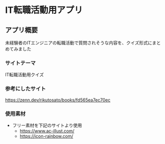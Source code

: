 # IT転職活動用アプリ

## アプリ概要
未経験者のITエンジニアの転職活動で質問されそうな内容を、クイズ形式にまとめてみました

### サイトテーマ
IT転職活動用クイズ

### 参考にしたサイト
https://zenn.dev/rikutosato/books/fd565ea7ec70ec

### 使用素材
- フリー素材を下記のサイトより使用
  - https://www.ac-illust.com/
  - https://icon-rainbow.com/
